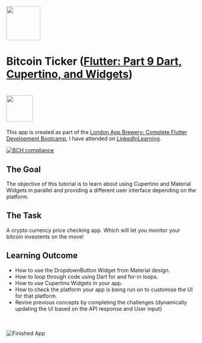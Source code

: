 <img src="https://external-content.duckduckgo.com/iu/?u=https%3A%2F%2Fupload.wikimedia.org%2Fwikipedia%2Fcommons%2F1%2F17%2FGoogle-flutter-logo.png&f=1&nofb=1" height="90">

# Bitcoin Ticker ([Flutter: Part 9 Dart, Cupertino, and Widgets](https://www.linkedin.com/learning/flutter-part-09-dart-cupertino-and-widgets/))
# <a href="https://www.linkedin.com/learning/flutter-part-09-dart-cupertino-and-widgets"><img src="https://www1.villanova.edu/content/villanova/provost/careers/plan/tips/linkedinlearning/_jcr_content/pagecontent/image.img.png/1596742874705." height="70"/></a>

This app is created as part of the [London App Brewery: Complete Flutter Development Bootcamp](https://www.appbrewery.co/p/flutter-development-bootcamp-with-dart), I have attended on [LinkedInLearning](https://www.linkedin.com/learning/flutter-part-09-dart-cupertino-and-widgets).

[![BCH compliance](https://bettercodehub.com/edge/badge/devasworski/Flutter-Bitcoin_Ticker?branch=master)](https://bettercodehub.com/)

## The Goal

The objective of this tutorial is to learn about using Cupertino and Material Widgets in parallel and providing a different user interface depending on the platform.


## The Task

A crypto currency price checking app. Which will let you monitor your bitcoin investents on the move!

## Learning Outcome

- How to use the DropdownButton Widget from Material design.
- How to loop through code using Dart for and for-in loops.
- How to use Cupertino Widgets in your app.
- How to check the platform your app is being run on to customise the UI for that platform.
- Revise previous concepts by completing the challenges (dynamically updating the UI based on the API response and User input)
<br><br><br>

![Finished App](https://github.com/londonappbrewery/Images/blob/master/bitcoin-flutter-demo.gif)
